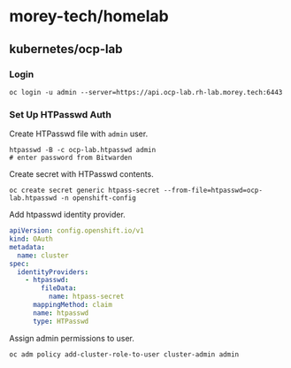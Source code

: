 # morey-tech/homelab
## kubernetes/ocp-lab
### Login
```
oc login -u admin --server=https://api.ocp-lab.rh-lab.morey.tech:6443
```

### Set Up HTPasswd Auth
Create HTPasswd file with `admin` user.
```
htpasswd -B -c ocp-lab.htpasswd admin
# enter password from Bitwarden
```

Create secret with HTPasswd contents.
```
oc create secret generic htpass-secret --from-file=htpasswd=ocp-lab.htpasswd -n openshift-config
```

Add htpasswd identity provider.
```yaml
apiVersion: config.openshift.io/v1
kind: OAuth
metadata:
  name: cluster
spec:
  identityProviders:
    - htpasswd:
        fileData:
          name: htpass-secret
      mappingMethod: claim
      name: htpasswd
      type: HTPasswd
```

Assign admin permissions to user.
```
oc adm policy add-cluster-role-to-user cluster-admin admin
```